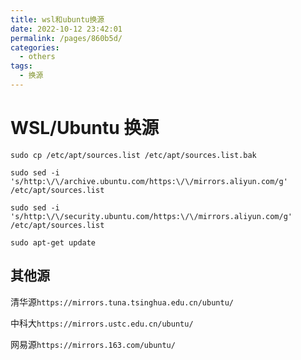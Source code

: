 ```yaml
---
title: wsl和ubuntu换源
date: 2022-10-12 23:42:01
permalink: /pages/860b5d/
categories:
  - others
tags:
  - 换源
---
```

# WSL/Ubuntu 换源

`sudo cp /etc/apt/sources.list /etc/apt/sources.list.bak`

`sudo sed -i 's/http:\/\/archive.ubuntu.com/https:\/\/mirrors.aliyun.com/g' /etc/apt/sources.list`

`sudo sed -i 's/http:\/\/security.ubuntu.com/https:\/\/mirrors.aliyun.com/g' /etc/apt/sources.list`

`sudo apt-get update`

## 其他源

清华源`https://mirrors.tuna.tsinghua.edu.cn/ubuntu/`

中科大`https://mirrors.ustc.edu.cn/ubuntu/`

网易源`https://mirrors.163.com/ubuntu/`
